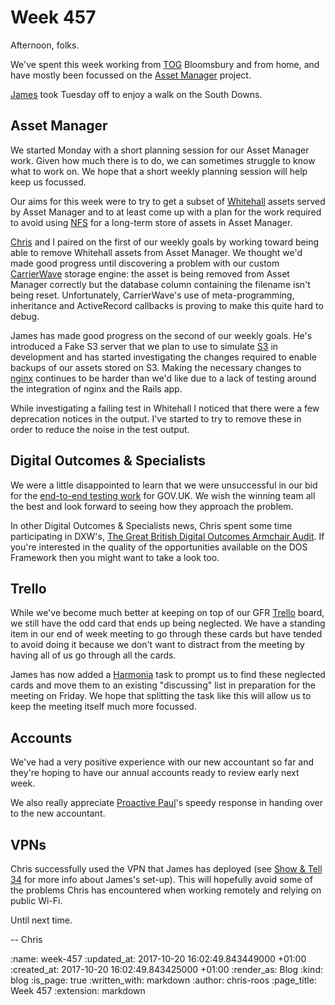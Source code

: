 Week 457
========

Afternoon, folks.

We've spent this week working from [TOG][the-office-group] Bloomsbury and from home, and have mostly been focussed on the [Asset Manager][asset-manager] project.

[James][james-mead] took Tuesday off to enjoy a walk on the South Downs.

## Asset Manager

We started Monday with a short planning session for our Asset Manager work. Given how much there is to do, we can sometimes struggle to know what to work on. We hope that a short weekly planning session will help keep us focussed.

Our aims for this week were to try to get a subset of [Whitehall][whitehall] assets served by Asset Manager and to at least come up with a plan for the work required to avoid using [NFS][nfs] for a long-term store of assets in Asset Manager.

[Chris][chris-lowis] and I paired on the first of our weekly goals by working toward being able to remove Whitehall assets from Asset Manager. We thought we'd made good progress until discovering a problem with our custom [CarrierWave][carrer-wave] storage engine: the asset is being removed from Asset Manager correctly but the database column containing the filename isn't being reset. Unfortunately, CarrierWave's use of meta-programming, inheritance and ActiveRecord callbacks is proving to make this quite hard to debug.

James has made good progress on the second of our weekly goals. He's introduced a Fake S3 server that we plan to use to simulate [S3][aws-s3] in development and has started investigating the changes required to enable backups of our assets stored on S3. Making the necessary changes to [nginx][nginx] continues to be harder than we'd like due to a lack of testing around the integration of nginx and the Rails app.

While investigating a failing test in Whitehall I noticed that there were a few deprecation notices in the output. I've started to try to remove these in order to reduce the noise in the test output.

## Digital Outcomes & Specialists

We were a little disappointed to learn that we were unsuccessful in our bid for the [end-to-end testing work][wp1455] for GOV.UK. We wish the winning team all the best and look forward to seeing how they approach the problem.

In other Digital Outcomes & Specialists news, Chris spent some time participating in DXW's, [The Great British Digital Outcomes Armchair Audit][dos-audit]. If you're interested in the quality of the opportunities available on the DOS Framework then you might want to take a look too.

## Trello

While we've become much better at keeping on top of our GFR [Trello][trello] board, we still have the odd card that ends up being neglected. We have a standing item in our end of week meeting to go through these cards but have tended to avoid doing it because we don't want to distract from the meeting by having all of us go through all the cards.

James has now added a [Harmonia][harmonia] task to prompt us to find these neglected cards and move them to an existing "discussing" list in preparation for the meeting on Friday. We hope that splitting the task like this will allow us to keep the meeting itself much more focussed.

## Accounts

We've had a very positive experience with our new accountant so far and they're hoping to have our annual accounts ready to review early next week.

We also really appreciate [Proactive Paul][proactive-accountant]'s speedy response in handing over to the new accountant.

## VPNs

Chris successfully used the VPN that James has deployed (see [Show & Tell 34][show-and-tell-34-vpn] for more info about James's set-up). This will hopefully avoid some of the problems Chris has encountered when working remotely and relying on public Wi-Fi.

Until next time.

-- Chris

[asset-manager]: https://github.com/alphagov/asset-manager
[aws-s3]: https://aws.amazon.com/s3/
[carrer-wave]: https://github.com/carrierwaveuploader/carrierwave
[chris-lowis]: /chris-lowis
[dos-audit]: https://www.dxw.com/2017/10/the-great-british-digital-outcomes-armchair-audit/
[harmonia]: https://harmonia.io/
[james-mead]: /james-mead
[nfs]: https://en.wikipedia.org/wiki/Network_File_System
[nginx]: https://nginx.org/
[proactive-accountant]: http://proactive.uk.net/
[show-and-tell-34-vpn]: /show-and-tell-34#vpn
[the-office-group]: http://www.theofficegroup.co.uk/
[trello]: https://trello.com/
[whitehall]: http://github.com/alphagov/whitehall
[wp1455]: https://www.digitalmarketplace.service.gov.uk/digital-outcomes-and-specialists/opportunities/5122

:name: week-457
:updated_at: 2017-10-20 16:02:49.843449000 +01:00
:created_at: 2017-10-20 16:02:49.843425000 +01:00
:render_as: Blog
:kind: blog
:is_page: true
:written_with: markdown
:author: chris-roos
:page_title: Week 457
:extension: markdown
